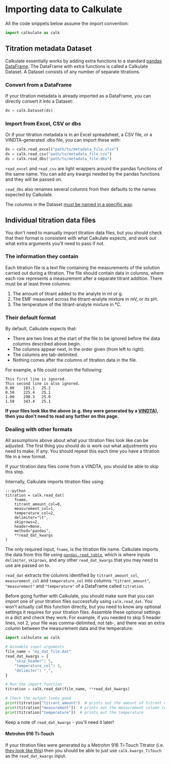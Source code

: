 # Importing data to Calkulate

All the code snippets below assume the import convention:

```python
import calkulate as calk
```

## Titration metadata Dataset

Calkulate essentially works by adding extra functions to a standard [pandas DataFrame](https://pandas.pydata.org/pandas-docs/stable/reference/api/pandas.DataFrame.html).  The DataFrame with extra functions is called a Calkulate Dataset.  A Dataset consists of any number of separate titrations.

### Convert from a DataFrame

If your titration metadata is already imported as a DataFrame, you can directly convert it into a Dataset:

```python
ds = calk.Dataset(ds)
```

### Import from Excel, CSV or dbs

Or if your titration metadata is in an Excel spreadsheet, a CSV file, or a VINDTA-generated .dbs file, you can import these with:

```python
ds = calk.read_excel("path/to/metadata_file.xlsx")
ds = calk.read_csv("path/to/metadata_file.csv")
ds = calk.read_dbs("path/to/metadata_file.dbs")
```

`read_excel` and `read_csv` are light wrappers around the pandas functions of the same name.  You can add any kwargs needed by the pandas functions and they will be passed on.

`read_dbs` also renames several columns from their defaults to the names expected by Calkulate.

The columns in the Dataset [must be named in a specific way](../metadata/#dataset-column-names).

## Individual titration data files

You don't need to manually import titration data files, but you should check that their format is consistent with what Calkulate expects, and work out what extra arguments you'll need to pass if not.

### The information they contain

Each titration file is a text file containing the measurements of the solution carried out during a titration.  The file should contain data in columns, where each row represents a measurement after a separate titrant addition.  There must be at least three columns:

  1. The amount of titrant added to the analyte in ml or g.
  2. The EMF measured across the titrant-analyte mixture in mV, or its pH.
  3. The temperature of the titrant-analyte mixture in °C.

### Their default format

By default, Calkulate expects that:

  * There are two lines at the start of the file to be ignored before the data columns described above begin.
  * The columns appear next, in the order given (from left to right).
  * The columns are tab-delimited.
  * Nothing comes after the columns of titration data in the file.

For example, a file could contain the following:

    This first line is ignored.
    This second line is also ignored.
    0.00    183.1   25.2
    0.50    225.4   25.1
    1.00    290.3   25.0
    1.50    343.4   25.1

**If your files look like the above (e.g. they were generated by a [VINDTA](http://www.marianda.com/index.php?site=products&subsite=vindta3c)), then you don't need to read any further on this page.**

### Dealing with other formats

All assumptions above about what your titration files look like can be adjusted.  The first thing you should do is work out what adjustments you need to make, if any.  You should repeat this each time you have a titration file in a new format.

If your titration data files come from a VINDTA, you should be able to skip this step.

Internally, Calkulate imports titration files using:

    :::python
    titration = calk.read_dat(
        fname,
        titrant_amount_col=0,
        measurement_col=1,
        temperature_col=2,
        delimiter="\t",
        skiprows=2,
        header=None,
        method="pandas",
        **read_dat_kwargs
    )

The only required input, `fname`, is the titration file name.  Calkulate imports the data from this file using [`pandas.read_table`](https://pandas.pydata.org/pandas-docs/stable/reference/api/pandas.read_table.html), which is where inputs `delimiter`, `skiprows`, and any other `read_dat_kwargs` that you may need to use are passed on to.

`read_dat` extracts the columns identified by `titrant_amount_col`, `measurement_col` and `temperature_col` into columns `"titrant_amount"`, `"measurement"` and `"temperature"` of a DataFrame called `titration`.

Before going further with Calkulate, you should make sure that you can import one of your titration files successfully using `calk.read_dat`.  You won't actually call this function directly, but you need to know any optional settings it requires for your titration files.  Assemble these optional settings in a dict and check they work.  For example, if you needed to skip 5 header lines, not 2, your file was comma-delimited, not tab-, and there was an extra column between the measurement data and the temperature:

```python
import calkulate as calk

# Assemble input arguments
file_name = "my_dat_file.dat"
read_dat_kwargs = {
    "skip_header": 5,
    "temperature_col": 3,
    "delimiter": ",",
}

# Run the import function
titration = calk.read_dat(file_name, **read_dat_kwargs)

# Check the output looks good
print(titration["titrant_amount")  # prints out the amount of titrant column
print(titration["measurement"])  # prints out the measurement column (e.g. EMF)
print(titration["temperature"])  # prints out the temperature
```

Keep a note of `read_dat_kwargs` - you'll need it later!

#### Metrohm 916 Ti-Touch

If your titration files were generated by a Metrohm 916 Ti-Touch Titrator (i.e. [they look like this](https://github.com/mvdh7/calkulate/blob/master/tests/data/PC_LIMS_Report-SEA2-20200317-130328.txt)) then you should be able to just use `calk.kwargs_TiTouch` as the `read_dat_kwargs` input.
